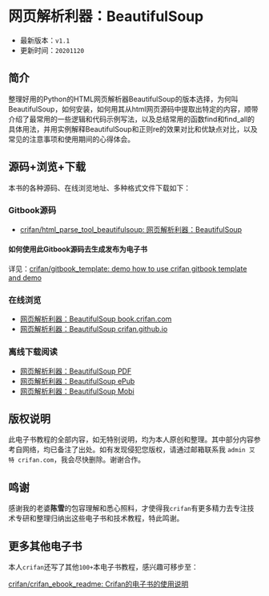 # 网页解析利器：BeautifulSoup

* 最新版本：`v1.1`
* 更新时间：`20201120`

## 简介

整理好用的Python的HTML网页解析器BeautifulSoup的版本选择，为何叫BeautifulSoup，如何安装，如何用其从html网页源码中提取出特定的内容，顺带介绍了最常用的一些逻辑和代码示例写法，以及总结常用的函数find和find_all的具体用法，并用实例解释BeautifulSoup和正则re的效果对比和优缺点对比，以及常见的注意事项和使用期间的心得体会。

## 源码+浏览+下载

本书的各种源码、在线浏览地址、多种格式文件下载如下：

### Gitbook源码

* [crifan/html_parse_tool_beautifulsoup: 网页解析利器：BeautifulSoup](https://github.com/crifan/html_parse_tool_beautifulsoup)

#### 如何使用此Gitbook源码去生成发布为电子书

详见：[crifan/gitbook_template: demo how to use crifan gitbook template and demo](https://github.com/crifan/gitbook_template)

### 在线浏览

* [网页解析利器：BeautifulSoup book.crifan.com](http://book.crifan.com/books/html_parse_tool_beautifulsoup/website)
* [网页解析利器：BeautifulSoup crifan.github.io](https://crifan.github.io/html_parse_tool_beautifulsoup/website)

### 离线下载阅读

* [网页解析利器：BeautifulSoup PDF](http://book.crifan.com/books/html_parse_tool_beautifulsoup/pdf/html_parse_tool_beautifulsoup.pdf)
* [网页解析利器：BeautifulSoup ePub](http://book.crifan.com/books/html_parse_tool_beautifulsoup/epub/html_parse_tool_beautifulsoup.epub)
* [网页解析利器：BeautifulSoup Mobi](http://book.crifan.com/books/html_parse_tool_beautifulsoup/mobi/html_parse_tool_beautifulsoup.mobi)

## 版权说明

此电子书教程的全部内容，如无特别说明，均为本人原创和整理。其中部分内容参考自网络，均已备注了出处。如有发现侵犯您版权，请通过邮箱联系我 `admin 艾特 crifan.com`，我会尽快删除。谢谢合作。

## 鸣谢

感谢我的老婆**陈雪**的包容理解和悉心照料，才使得我`crifan`有更多精力去专注技术专研和整理归纳出这些电子书和技术教程，特此鸣谢。

## 更多其他电子书

本人`crifan`还写了其他`100+`本电子书教程，感兴趣可移步至：

[crifan/crifan_ebook_readme: Crifan的电子书的使用说明](https://github.com/crifan/crifan_ebook_readme)
